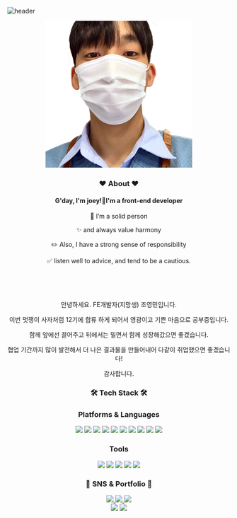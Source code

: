 <h1
style="
position: absolute;
width: 1px;
height: 1px;
padding: 0;
margin: -1px;
overflow: hidden;
clip: rect(0, 0, 0, 0);
white-space: nowrap;
border-width: 0;
"
>About me</h1>

![header](https://capsule-render.vercel.app/api?type=waving&color=auto&height=400&section=header&text=Joe%20YoungMin&fontSize=90) 

<div style="text-align:center;">
<img src="./assets/md/image.png" alt="조영민">
<br />
<h3>❤️ About ❤️</h3>
<h4> G'day, I'm joey!👋I'm a <span>front-end developer</span></h4>

<p>🚧 I’m a solid person</p>
<p>✨ and always value harmony</p>
<p>✏️ Also, I have a strong sense of responsibility</p>
<p>✅ listen well to advice, and tend to be a cautious.</p>
<br /><br /><br />
<p>안녕하세요. FE개발자(지망생) 조영민입니다.</p>
<p>이번 멋쟁이 사자처럼 12기에 합류 하게 되어서 영광이고 기쁜 마음으로 공부중입니다.</p>
<p>함께 앞에선 끌어주고 뒤에서는 밀면서 함께 성장해갔으면 좋겠습니다.</p>
<p>협업 기간까지 많이 발전해서 더 나은 결과물을 만들어내어 다같이 취업했으면 좋겠습니다!</p>
<p>감사합니다.</p></div>

<div style="text-align:center;"><h3><b>🛠 Tech Stack 🛠</b></h3></div>
 
 <div style="text-align:center;">
  <h3 style="text-align:center;"><b>Platforms & Languages</b></h3>
    <img src="https://img.shields.io/badge/HTML5-E34F26?style=flat&logo=HTML5&logoColor=white" />
    <img src="https://img.shields.io/badge/CSS3-1572B6?style=flat&logo=CSS3&logoColor=white" />
    <img src="https://img.shields.io/badge/JavaScript-F7DF1E?style=flat&logo=JavaScript&logoColor=white" />
    <img src="https://img.shields.io/badge/TypeScript-3178C6?style=flat&logo=TypeScript&logoColor=white" />
    <img src="https://img.shields.io/badge/jQuery-0769AD?style=flat&logo=jQuery&logoColor=white" />
    <img src="https://img.shields.io/badge/react-61DAFB?style=flat&logo=react&logoColor=black" />
    <img src="https://img.shields.io/badge/Redux-764ABC?style=flat&logo=Redux&logoColor=white" />
    <img src="https://img.shields.io/badge/MobX-FF9955?style=flat&logo=MobX&logoColor=white" />
    <img src="https://img.shields.io/badge/styledcomponents-DB7093?style=flat&logo=styled-components&logoColor=white" />
    <img src="https://img.shields.io/badge/Sass-CC6699?style=flat&logo=Sass&logoColor=white" />
</div>

<div style="text-align:center;">
    <h3> Tools </h3>
</div>

<div style="text-align:center;">
    <img src="https://img.shields.io/badge/Visual%20Studio%20Code-007ACC?style=flat&logo=VisualStudioCode&logoColor=white" />
    <img src="https://img.shields.io/badge/GitHub-181717?style=flat&logo=GitHub&logoColor=white" />
    <img src="https://img.shields.io/badge/git-F05032?style=flat&logo=git&logoColor=white" />
    <img src="https://img.shields.io/badge/Adobe XD-FF61F6?style=flat&logo=AdobeXD&logoColor=white" />
    <img src="https://img.shields.io/badge/Figma-F24E1E?style=flat&logo=Figma&logoColor=white" />
</div>

<div style="text-align:center;">
    <h3>🎨 SNS & Portfolio 🎨</h3>
</div>

<div style="text-align:center;">
    <a href="#!">
        <img src="https://img.shields.io/badge/Portfolio-FF3633?style=flat&logo=Micro.blog&logoColor=white" />
    </a>
    <a href="https://velog.io/@joeyoungmin">
        <img src="https://img.shields.io/badge/Blog-FF9800?style=flat&logo=Blogger&logoColor=white" />
    </a>
    <a href="mailto:quswmf45@naver.com">
        <img src="https://img.shields.io/badge/Mail-30B980?style=flat&logo=Gmail&logoColor=white" />
    </a>
</div>

<div style="text-align:center;">
    <img src="https://github-readme-stats.vercel.app/api/top-langs/?username=joeyoungmin&layout=compact">
    <img src="https://github-readme-stats.vercel.app/api?username=joeyoungmin&show_icons=true">
</div>